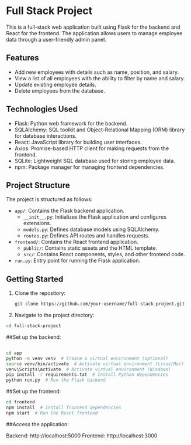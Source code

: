 # Full Stack Project

This is a full-stack web application built using Flask for the backend and React for the frontend. The application allows users to manage employee data through a user-friendly admin panel.

## Features

- Add new employees with details such as name, position, and salary.
- View a list of all employees with the ability to filter by name and salary.
- Update existing employee details.
- Delete employees from the database.

## Technologies Used

- Flask: Python web framework for the backend.
- SQLAlchemy: SQL toolkit and Object-Relational Mapping (ORM) library for database interactions.
- React: JavaScript library for building user interfaces.
- Axios: Promise-based HTTP client for making requests from the frontend.
- SQLite: Lightweight SQL database used for storing employee data.
- npm: Package manager for managing frontend dependencies.

## Project Structure

The project is structured as follows:

- `app/`: Contains the Flask backend application.
  - `__init__.py`: Initializes the Flask application and configures extensions.
  - `models.py`: Defines database models using SQLAlchemy.
  - `routes.py`: Defines API routes and handles requests.
- `frontend/`: Contains the React frontend application.
  - `public/`: Contains static assets and the HTML template.
  - `src/`: Contains React components, styles, and other frontend code.
- `run.py`: Entry point for running the Flask application.

## Getting Started

1. Clone the repository:

   ```bash
   git clone https://github.com/your-username/full-stack-project.git

2. Navigate to the project directory:

```bash
cd full-stack-project
```

##Set up the backend:

```bash

cd app
python -m venv venv  # Create a virtual environment (optional)
source venv/bin/activate  # Activate virtual environment (Linux/Mac)
venv\Scripts\activate  # Activate virtual environment (Windows)
pip install -r requirements.txt  # Install Python dependencies
python run.py  # Run the Flask backend
```
##Set up the frontend:

```bash
cd frontend
npm install  # Install frontend dependencies
npm start  # Run the React frontend
```
##Access the application:

Backend: http://localhost:5000
Frontend: http://localhost:3000

